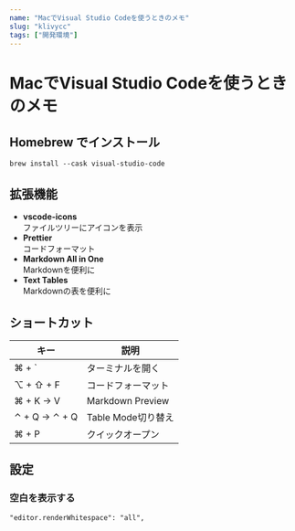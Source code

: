 ```yaml
---
name: "MacでVisual Studio Codeを使うときのメモ"
slug: "klivycc"
tags: ["開発環境"]
---
```


# MacでVisual Studio Codeを使うときのメモ

## Homebrew でインストール

```
brew install --cask visual-studio-code
```

## 拡張機能

- **vscode-icons**  
  ファイルツリーにアイコンを表示
- **Prettier**  
  コードフォーマット
- **Markdown All in One**  
  Markdownを便利に
- **Text Tables**  
  Markdownの表を便利に

## ショートカット

| キー                        | 説明               |
| ------------------------- | ---------------- |
| ⌘ + `               | ターミナルを開く         |
| ⌥ + ⇧ + F        | コードフォーマット        |
| ⌘ + K → V                 | Markdown Preview |
| ⌃ + Q → ⌃ + Q | Table Mode切り替え   |
| ⌘ + P                     | クイックオープン         |

## 設定

### 空白を表示する

```
"editor.renderWhitespace": "all",
```
